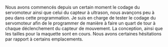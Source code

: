 Nous avons commencés depuis un certain moment le codage du servomoteur ainsi que celui du capteur à ultrason, nous avançons peu à peu dans cette programmation.
Je suis en charge de tester le codage du servomoteur afin de le programmer de manière à faire un quart de tour à chaque déclenchement du capteur de mouvement.
La conception, ainsi que les tailles pour la maquette sont en cours.
Nous avons certaines hésitations par rapport à certains emplacements.
